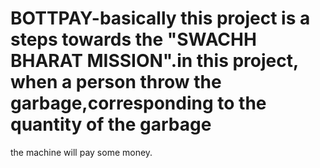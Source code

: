 # BOTTPAY-basically this project is a steps towards the "SWACHH BHARAT MISSION".in this project, when a person throw the garbage,corresponding to the quantity of the garbage
the machine will pay some money.

